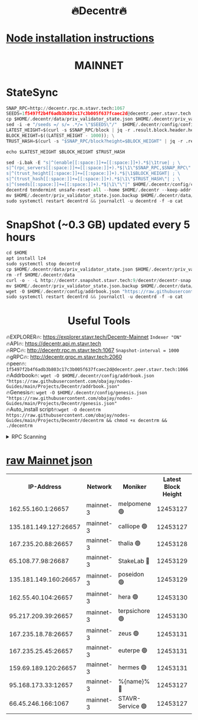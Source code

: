<h1 align="center"> 🔥Decentr🔥</h1>

[Node installation instructions](https://github.com/obajay/nodes-Guides/tree/main/Projects/Decentr)
=
<h1 align="center"> MAINNET</h1>

# StateSync
```python
SNAP_RPC=http://decentr.rpc.m.stavr.tech:1067
SEEDS=1f5497f2b4f6adb3b803c17c3b005f637fcaec2d@decentr.peer.stavr.tech:1066
cp $HOME/.decentr/data/priv_validator_state.json $HOME/.decentr/priv_validator_state.json.backup
sed -i -e "/seeds =/ s/= .*/= \"$SEEDS\"/"  $HOME/.decentr/config/config.toml
LATEST_HEIGHT=$(curl -s $SNAP_RPC/block | jq -r .result.block.header.height); \
BLOCK_HEIGHT=$((LATEST_HEIGHT - 1000)); \
TRUST_HASH=$(curl -s "$SNAP_RPC/block?height=$BLOCK_HEIGHT" | jq -r .result.block_id.hash)

echo $LATEST_HEIGHT $BLOCK_HEIGHT $TRUST_HASH

sed -i.bak -E "s|^(enable[[:space:]]+=[[:space:]]+).*$|\1true| ; \
s|^(rpc_servers[[:space:]]+=[[:space:]]+).*$|\1\"$SNAP_RPC,$SNAP_RPC\"| ; \
s|^(trust_height[[:space:]]+=[[:space:]]+).*$|\1$BLOCK_HEIGHT| ; \
s|^(trust_hash[[:space:]]+=[[:space:]]+).*$|\1\"$TRUST_HASH\"| ; \
s|^(seeds[[:space:]]+=[[:space:]]+).*$|\1\"\"|" $HOME/.decentr/config/config.toml
decentrd tendermint unsafe-reset-all --home $HOME/.decentr --keep-addr-book
mv $HOME/.decentr/priv_validator_state.json.backup $HOME/.decentr/data/priv_validator_state.json
sudo systemctl restart decentrd && journalctl -u decentrd -f -o cat
```
# SnapShot (~0.3 GB) updated every 5 hours
```python
cd $HOME
apt install lz4
sudo systemctl stop decentrd
cp $HOME/.decentr/data/priv_validator_state.json $HOME/.decentr/priv_validator_state.json.backup
rm -rf $HOME/.decentr/data
curl -o - -L http://decentr.snapshot.stavr.tech:9/decentr/decentr-snap.tar.lz4 | lz4 -c -d - | tar -x -C $HOME/.decentr --strip-components 2
mv $HOME/.decentr/priv_validator_state.json.backup $HOME/.decentr/data/priv_validator_state.json
wget -O $HOME/.decentr/config/addrbook.json "https://raw.githubusercontent.com/obajay/nodes-Guides/main/Projects/Decentr/addrbook.json"
sudo systemctl restart decentrd && journalctl -u decentrd -f -o cat
```

 <h1 align="center"> Useful Tools</h1>

🔥EXPLORER🔥:     https://explorer.stavr.tech/Decentr-Mainnet        `Indexer "ON"` \
🔥API🔥:          https://decentr.api.m.stavr.tech \
🔥RPC🔥:          http://decentr.rpc.m.stavr.tech:1067              `Snapshot-interval = 1000` \
🔥gRPC🔥:         http://decentr.grpc.m.stavr.tech:2060 \
🔥peer🔥:         `1f5497f2b4f6adb3b803c17c3b005f637fcaec2d@decentr.peer.stavr.tech:1066` \
🔥Addrbook🔥:  `wget -O $HOME/.decentr/config/addrbook.json "https://raw.githubusercontent.com/obajay/nodes-Guides/main/Projects/Decentr/addrbook.json"` \
🔥Genesis🔥:  `wget -O $HOME/.decentr/config/genesis.json "https://raw.githubusercontent.com/obajay/nodes-Guides/main/Projects/Decentr/genesis.json"` \
🔥Auto_install script🔥:`wget -O decentrm https://raw.githubusercontent.com/obajay/nodes-Guides/main/Projects/Decentr/decentrm && chmod +x decentrm && ./decentrm`

<details>
<summary>RPC Scanning</summary>

<h2 align="center"> We scan nodes in real time every 4 hours. And we provide the final result of RPC endpoints.
We cannot influence the operation of these nodes in any way. </h2>


```python
If Voting Power is higher than 0 --> then the Node is a validator of the network and may be subject to attack and be a potential threat to the chain.
```
```python
We marked such validators with a red symbol
```

</details>

[raw Mainnet json](https://rpc-check.decentrm.stavr.tech/decentrm/rpc-decentrm-result.json)
=



<table><tr><th>IP-Address</th><th>Network</th><th>Moniker</th><th>Latest Block Height</th><th>Earliest Block Height</th><th>Catching Up</th><th>Tx Index</th><th>Voting Power</th><th>Scan Time</th></tr><tr><td>162.55.160.1:26657</td><td>mainnet-3</td><td>melpomene 🟢</td><td>12453127</td><td>1688950</td><td>False</td><td>on</td><td>0</td><td>2024-01-16T11:50:12.300974804UTC</td></tr><tr><td>135.181.149.127:26657</td><td>mainnet-3</td><td>calliope 🟢</td><td>12453127</td><td>1688950</td><td>False</td><td>on</td><td>0</td><td>2024-01-16T11:50:12.656483167UTC</td></tr><tr><td>167.235.20.88:26657</td><td>mainnet-3</td><td>thalia 🟢</td><td>12453128</td><td>1688950</td><td>False</td><td>on</td><td>0</td><td>2024-01-16T11:50:20.136180958UTC</td></tr><tr><td>65.108.77.98:26687</td><td>mainnet-3</td><td>StakeLab 🔴</td><td>12453129</td><td>1688950</td><td>False</td><td>on</td><td>5368087</td><td>2024-01-16T11:50:20.562456716UTC</td></tr><tr><td>135.181.149.160:26657</td><td>mainnet-3</td><td>poseidon 🟢</td><td>12453129</td><td>1688950</td><td>False</td><td>on</td><td>0</td><td>2024-01-16T11:50:25.228575515UTC</td></tr><tr><td>162.55.40.104:26657</td><td>mainnet-3</td><td>hera 🟢</td><td>12453130</td><td>1688950</td><td>False</td><td>on</td><td>0</td><td>2024-01-16T11:50:27.517150276UTC</td></tr><tr><td>95.217.209.39:26657</td><td>mainnet-3</td><td>terpsichore 🟢</td><td>12453130</td><td>1688950</td><td>False</td><td>on</td><td>0</td><td>2024-01-16T11:50:29.979932545UTC</td></tr><tr><td>167.235.18.78:26657</td><td>mainnet-3</td><td>zeus 🟢</td><td>12453131</td><td>1688950</td><td>False</td><td>on</td><td>0</td><td>2024-01-16T11:50:34.340084635UTC</td></tr><tr><td>167.235.25.45:26657</td><td>mainnet-3</td><td>euterpe 🟢</td><td>12453131</td><td>1688950</td><td>False</td><td>on</td><td>0</td><td>2024-01-16T11:50:36.683000719UTC</td></tr><tr><td>159.69.189.120:26657</td><td>mainnet-3</td><td>hermes 🟢</td><td>12453131</td><td>1688950</td><td>False</td><td>on</td><td>0</td><td>2024-01-16T11:50:36.940430370UTC</td></tr><tr><td>95.168.173.33:12657</td><td>mainnet-3</td><td>%{name}% 🔴</td><td>12453127</td><td>8964001</td><td>False</td><td>on</td><td>4174458</td><td>2024-01-16T11:50:13.744949644UTC</td></tr><tr><td>66.45.246.166:1067</td><td>mainnet-3</td><td>STAVR-Service 🟢</td><td>12453127</td><td>12450001</td><td>False</td><td>on</td><td>0</td><td>2024-01-16T11:50:13.255180946UTC</td></tr></table>
